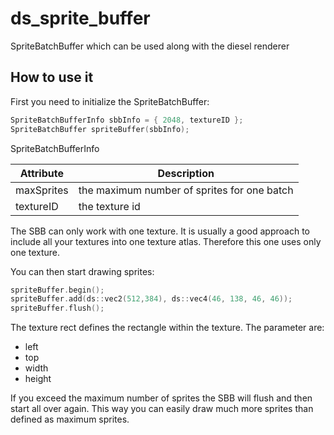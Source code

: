 # ds_sprite_buffer

SpriteBatchBuffer which can be used along with the diesel renderer

## How to use it

First you need to initialize the SpriteBatchBuffer:

```c
SpriteBatchBufferInfo sbbInfo = { 2048, textureID };
SpriteBatchBuffer spriteBuffer(sbbInfo);
```

SpriteBatchBufferInfo

| Attribute   | Description                                 |
| ----------- |---------------------------------------------|
| maxSprites  | the maximum number of sprites for one batch |
| textureID   | the texture id                              |

The SBB can only work with one texture. It is usually a good approach to include all your textures
into one texture atlas. Therefore this one uses only one texture.

You can then start drawing sprites:

```c
spriteBuffer.begin();
spriteBuffer.add(ds::vec2(512,384), ds::vec4(46, 138, 46, 46));
spriteBuffer.flush();
```

The texture rect defines the rectangle within the texture. The parameter are:

- left
- top
- width
- height

If you exceed the maximum number of sprites the SBB will flush and then start all over again.
This way you can easily draw much more sprites than defined as maximum sprites.